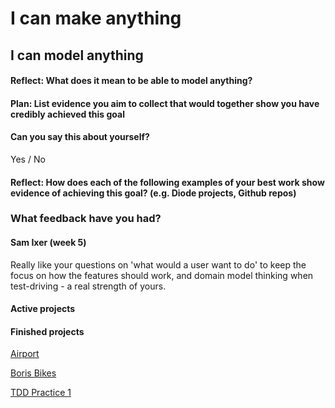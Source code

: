 # I can make anything

## I can model anything

#### Reflect: What does it mean to be able to model anything?




#### Plan: List evidence you aim to collect that would together show you have credibly achieved this goal




#### Can you say this about yourself? 

Yes / No


#### Reflect: How does each of the following examples of your best work show evidence of achieving this goal? (e.g. Diode projects, Github repos)




### What feedback have you had?

#### Sam Ixer (week 5)

Really like your questions on 'what would a user want to do' to keep the focus on how the features should work, and domain model thinking when test-driving - a real strength of yours.



#### Active projects



#### Finished projects

[Airport]()

[Boris Bikes]()

[TDD Practice 1]()

